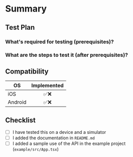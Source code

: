 <!-- Thanks for submitting a pull request! We appreciate you spending the time to work on these changes. Please follow the template so that the reviewers can easily understand what the code changes affect -->

# Summary

<!--
Explain the **motivation** for making this change: here are some points to help you:

* What issues does the pull request solve? Please tag them so that they will get automatically closed once the PR is merged
* What is the feature? (if applicable)
* How did you implement the solution?
* What areas of the library does it impact?
-->

## Test Plan

<!-- Demonstrate the code is solid. Example: The exact commands you ran and their output, screenshots / videos if the pull request changes UI. -->

### What's required for testing (prerequisites)?

### What are the steps to test it (after prerequisites)?

## Compatibility

| OS      | Implemented |
| ------- | :---------: |
| iOS     |    ✅❌     |
| Android |    ✅❌     |

## Checklist

<!-- Check completed item, when applicable, via: [X] -->

- [ ] I have tested this on a device and a simulator
- [ ] I added the documentation in `README.md`
- [ ] I added a sample use of the API in the example project (`example/src/App.tsx`)
